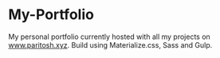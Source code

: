 # My-Portfolio
My personal portfolio currently hosted with all my projects on www.paritosh.xyz. Build using Materialize.css, Sass and Gulp.
